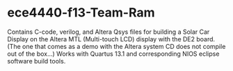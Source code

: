 ece4440-f13-Team-Ram
====================
Contains C-code, verilog, and Altera Qsys files for building a Solar Car Display on the Altera MTL (Multi-touch LCD) display with the DE2 board. (The one that comes as a demo with the Altera system CD does not compile out of the box...) Works with Quartus 13.1 and corresponding NIOS eclipse software build tools.
